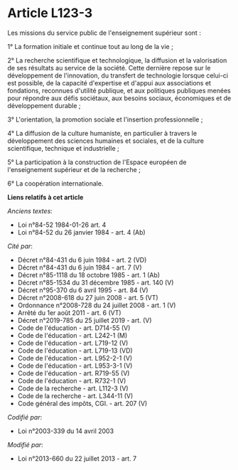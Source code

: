 # Article L123-3

Les missions du service public de l'enseignement supérieur sont :

1° La formation initiale et continue tout au long de la vie ;

2° La recherche scientifique et technologique, la diffusion et la valorisation de ses résultats au service de la société.
Cette dernière repose sur le développement de l'innovation, du transfert de technologie lorsque celui-ci est possible, de la
capacité d'expertise et d'appui aux associations et fondations, reconnues d'utilité publique, et aux politiques publiques
menées pour répondre aux défis sociétaux, aux besoins sociaux, économiques et de développement durable ;

3° L'orientation, la promotion sociale et l'insertion professionnelle ;

4° La diffusion de la culture humaniste, en particulier à travers le développement des sciences humaines et sociales, et de
la culture scientifique, technique et industrielle ; 

5° La participation à la construction de l'Espace européen de l'enseignement supérieur et de la recherche ;

6° La coopération internationale.

**Liens relatifs à cet article**

_Anciens textes_:

  - Loi n°84-52 1984-01-26 art. 4
  - Loi n°84-52 du 26 janvier 1984 - art. 4 (Ab)

_Cité par_:

  - Décret n°84-431 du 6 juin 1984 - art. 2 (VD)
  - Décret n°84-431 du 6 juin 1984 - art. 7 (V)
  - Décret n°85-1118 du 18 octobre 1985 - art. 1 (Ab)
  - Décret n°85-1534 du 31 décembre 1985 - art. 140 (V)
  - Décret n°95-370 du 6 avril 1995 - art. 84 (V)
  - Décret n°2008-618 du 27 juin 2008 - art. 5 (VT)
  - Ordonnance n°2008-728 du 24 juillet 2008 - art. 1 (V)
  - Arrêté du 1er août 2011 - art. 6 (VT)
  - Décret n°2019-785 du 25 juillet 2019 - art. (V)
  - Code de l'éducation - art. D714-55 (V)
  - Code de l'éducation - art. L242-1 (M)
  - Code de l'éducation - art. L719-12 (V)
  - Code de l'éducation - art. L719-13 (VD)
  - Code de l'éducation - art. L952-2-1 (V)
  - Code de l'éducation - art. L953-3-1 (V)
  - Code de l'éducation - art. R719-55 (V)
  - Code de l'éducation - art. R732-1 (V)
  - Code de la recherche - art. L112-3 (V)
  - Code de la recherche - art. L344-11 (V)
  - Code général des impôts, CGI. - art. 207 (V)

_Codifié par_:

  - Loi n°2003-339 du 14 avril 2003

_Modifié par_:

  - Loi n°2013-660 du 22 juillet 2013 - art. 7
